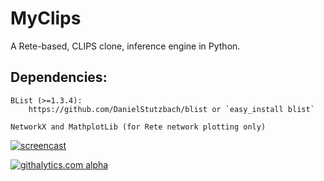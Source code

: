 MyClips
==============

A Rete-based, CLIPS clone, inference engine in Python.


Dependencies:
------------

	BList (>=1.3.4):
		https://github.com/DanielStutzbach/blist or `easy_install blist`
	
	NetworkX and MathplotLib (for Rete network plotting only) 

[![screencast](http://i1.ytimg.com/vi/h8QmrQbJTg8/3.jpg?time=1344682028698)](http://www.youtube.com/watch?v=h8QmrQbJTg8)
 
[![githalytics.com alpha](https://cruel-carlota.pagodabox.com/640596ac22234eacde743189c1a5b450 "githalytics.com")](http://githalytics.com/ximarx/myclips)
